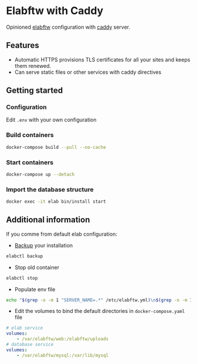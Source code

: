 # Elabftw with Caddy

Opinioned [elabftw](https://github.com/elabftw/elabftw) configuration with [caddy](https://caddyserver.com/docs/) server.

## Features

- Automatic HTTPS provisions TLS certificates for all your sites and keeps them renewed.
- Can serve static files or other services with caddy directives

## Getting started

### Configuration

Edit `.env` with your own configuration

### Build containers

```bash
docker-compose build --pull --no-cache
```

### Start containers

```bash
docker-compose up --detach
```

### Import the database structure

```bash
docker exec -it elab bin/install start
```

## Additional information

If you comme from default elab configuration:

- [Backup](https://doc.elabftw.net/backup.html#backup) your installation

```bash
elabctl backup
```

- Stop old container

```bash
elabctl stop
```

- Populate env file

```bash
echo "$(grep -o -m 1 "SERVER_NAME=.*" /etc/elabftw.yml)\n$(grep -o -m 1 "MYSQL_ROOT_PASSWORD=.*" /etc/elabftw.yml)\n$(grep -o -m 1 "DB_NAME=.*" /etc/elabftw.yml)\n$(grep -o -m 1 "DB_USER=.*" /etc/elabftw.yml)\n$(grep -o -m 1 "DB_PASSWORD=.*" /etc/elabftw.yml)\n$(grep -o -m 1 "SECRET_KEY=.*" /etc/elabftw.yml)" > .env
```

- Edit the volumes to bind the default directories in `docker-compose.yaml` file

```yaml
# elab service
volumes:
    - /var/elabftw/web:/elabftw/uploads
# database service
volumes:
    - /var/elabftw/mysql:/var/lib/mysql
```


